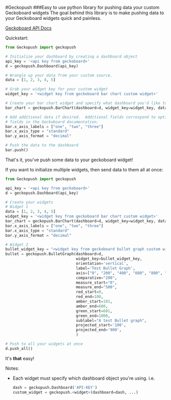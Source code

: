 #Geckopush
###Easy to use python library for pushing data your custom Geckoboard widgets
The goal behind this library is to make pushing data to your Geckoboard widgets quick and painless.

[Geckoboard API Docs](https://developer.geckoboard.com/)

Quickstart:

```python
from Geckopush import geckopush

# Initialize your dashboard by creating a dashboard object
api_key = '<api key from geckoboard>'
d = geckopush.Dashboard(api_key)

# Wrangle up your data from your custom source.
data = [1, 2, 3, 4, 5]

# Grab your widget key for your custom widget
widget_key = '<widget key from geckoboard bar chart custom widget>'

# Create your bar chart widget and specify what dashboard you'd like to use
bar_chart = geckopush.BarChart(dashboard=d, widget_key=widget_key, data=data)

# Add additional data if desired.  Additional fields correspond to optional
# fields in the Geckoboard documentation.
bar.x_axis_labels = ["one", "two", "three"]
bar.x_axis_type = "standard"
bar.y_axis_format = "decimal"

# Push the data to the dashboard
bar.push()
```

That's it, you've push some data to your geckoboard widget!



If you want to initialize multiple widgets, then send data to them all at once:
```python
from Geckopush import geckopush

api_key = '<api key from geckoboard>'
d = geckopush.Dashboard(api_key)

# Create your widgets
# Widget 1
data = [1, 2, 3, 4, 5]
widget_key = '<widget key from geckoboard bar chart custom widget>'
bar_chart = geckopush.BarChart(dashboard=d, widget_key=widget_key, data=data)
bar.x_axis_labels = ["one", "two", "three"]
bar.x_axis_type = "standard"
bar.y_axis_format = "decimal"

# Widget 2
bullet_widget_key = "<widget key from geckoboard bullet graph custom widget>"
bullet = geckopush.BulletGraph(dashboard=d,
                               widget_key=bullet_widget_key,
                               orientation='vertical',
                               label='Test Bullet Graph',
                               axis=["0", "200", "400", "600", "800", "1000"],
                               comparative="200",
                               measure_start="0",
                               measure_end="500",
                               red_start=0,
                               red_end=100,
                               amber_start=101,
                               amber_end=600,
                               green_start=601,
                               green_end=1000,
                               sublabel="A test Bullet graph",
                               projected_start='100',
                               projected_end='900',
                               )

# Push to all your widgets at once
d.push_all()
```

It's **that** easy!

Notes:

* Each widget must specify which dashboard object you're using.  i.e.

    ```python
    dash = geckopush.Dashboard('API-KEY')
    custom_widget = geckopush.<widget>(dashboard=dash, ...)
    ```
